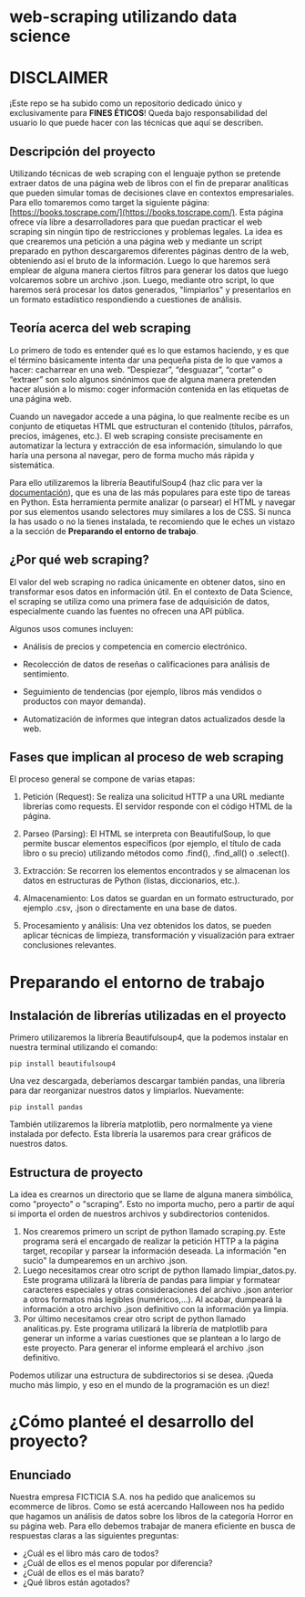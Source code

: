 # web-scraping utilizando data science
# DISCLAIMER
¡Este repo se ha subido como un repositorio dedicado único y exclusivamente para **FINES ÉTICOS**! Queda bajo responsabilidad del usuario lo que puede hacer con las técnicas que aquí se describen. 
## Descripción del proyecto
Utilizando técnicas de web scraping con el lenguaje python se pretende extraer datos de una página web de libros con el fin de preparar analíticas que pueden simular tomas de decisiones clave en contextos empresariales. Para ello tomaremos como target la siguiente página: [https://books.toscrape.com/](https://books.toscrape.com/). Esta página ofrece vía libre a desarrolladores para que puedan practicar el web scraping sin ningún tipo de restricciones y problemas legales. La idea es que crearemos una petición a una página web y mediante un script preparado en python descargaremos diferentes páginas dentro de la web, obteniendo así el bruto de la información. Luego lo que haremos será emplear de alguna manera ciertos filtros para generar los datos que luego volcaremos sobre un archivo .json. Luego, mediante otro script, lo que haremos será procesar los datos generados, "limpiarlos" y presentarlos en un formato estadístico respondiendo a cuestiones de análisis. 


## Teoría acerca del web scraping
Lo primero de todo es entender qué es lo que estamos haciendo, y es que el término básicamente intenta dar una pequeña pista de lo que vamos a hacer: cacharrear en una web. “Despiezar”, “desguazar”, “cortar” o “extraer” son solo algunos sinónimos que de alguna manera pretenden hacer alusión a lo mismo: coger información contenida en las etiquetas de una página web.

Cuando un navegador accede a una página, lo que realmente recibe es un conjunto de etiquetas HTML que estructuran el contenido (títulos, párrafos, precios, imágenes, etc.). El web scraping consiste precisamente en automatizar la lectura y extracción de esa información, simulando lo que haría una persona al navegar, pero de forma mucho más rápida y sistemática.

Para ello utilizaremos la librería BeautifulSoup4 (haz clic para ver la [documentación](https://pypi.org/project/beautifulsoup4/)), que es una de las más populares para este tipo de tareas en Python.
Esta herramienta permite analizar (o parsear) el HTML y navegar por sus elementos usando selectores muy similares a los de CSS.
Si nunca la has usado o no la tienes instalada, te recomiendo que le eches un vistazo a la sección de **Preparando el entorno de trabajo**.

## ¿Por qué web scraping?

El valor del web scraping no radica únicamente en obtener datos, sino en transformar esos datos en información útil. En el contexto de Data Science, el scraping se utiliza como una primera fase de adquisición de datos, especialmente cuando las fuentes no ofrecen una API pública.

Algunos usos comunes incluyen:

* Análisis de precios y competencia en comercio electrónico.
  
* Recolección de datos de reseñas o calificaciones para análisis de sentimiento.

* Seguimiento de tendencias (por ejemplo, libros más vendidos o productos con mayor demanda).

* Automatización de informes que integran datos actualizados desde la web.

## Fases que implican al proceso de web scraping

El proceso general se compone de varias etapas:

1. Petición (Request):
Se realiza una solicitud HTTP a una URL mediante librerías como requests. El servidor responde con el código HTML de la página.

2. Parseo (Parsing):
El HTML se interpreta con BeautifulSoup, lo que permite buscar elementos específicos (por ejemplo, el título de cada libro o su precio) utilizando métodos como .find(), .find_all() o .select().

3. Extracción:
Se recorren los elementos encontrados y se almacenan los datos en estructuras de Python (listas, diccionarios, etc.).

4. Almacenamiento:
Los datos se guardan en un formato estructurado, por ejemplo .csv, .json o directamente en una base de datos.

5. Procesamiento y análisis:
Una vez obtenidos los datos, se pueden aplicar técnicas de limpieza, transformación y visualización para extraer conclusiones relevantes.


# Preparando el entorno de trabajo

## Instalación de librerías utilizadas en el proyecto

Primero utilizaremos la librería Beautifulsoup4, que la podemos instalar en nuestra terminal utilizando el comando: 
```
pip install beautifulsoup4
```

Una vez descargada, deberíamos descargar también pandas, una librería para dar reorganizar nuestros datos y limpiarlos. Nuevamente:
```
pip install pandas
```

También utilizaremos la librería matplotlib, pero normalmente ya viene instalada por defecto. Esta librería la usaremos para crear gráficos de nuestros datos.

## Estructura de proyecto

La idea es crearnos un directorio que se llame de alguna manera simbólica, como "proyecto" o "scraping". Esto no importa mucho, pero a partir de aquí si importa el orden de nuestros archivos y subdirectorios contenidos. 

1. Nos crearemos primero un script de python llamado scraping.py. Este programa será el encargado de realizar la petición HTTP a la página target, recopilar y parsear la información deseada. La información "en sucio" la dumpearemos en un archivo .json.
2. Luego necesitamos crear otro script de python llamado limpiar_datos.py. Este programa utilizará la librería de pandas para limpiar y formatear caracteres especiales y otras consideraciones del archivo .json anterior a otros formatos más legibles (numéricos,...). Al acabar, dumpeará la información a otro archivo .json definitivo con la información ya limpia.
3. Por último necesitamos crear otro script de python llamado analiticas.py. Este programa utilizará la librería de matplotlib para generar un informe a varias cuestiones que se plantean a lo largo de este proyecto. Para generar el informe empleará el archivo .json definitivo.

Podemos utilizar una estructura de subdirectorios si se desea. ¡Queda mucho más limpio, y eso en el mundo de la programación es un diez! 

# ¿Cómo planteé el desarrollo del proyecto?

## Enunciado

Nuestra empresa FICTICIA S.A. nos ha pedido que analicemos su ecommerce de libros. Como se está acercando Halloween nos ha pedido que hagamos un análisis de datos sobre los libros de la categoría Horror en su página web. Para ello debemos trabajar de manera eficiente en busca de respuestas claras a las siguientes preguntas:

* ¿Cuál es el libro más caro de todos?
* ¿Cuál de ellos es el menos popular por diferencia?
* ¿Cuál de ellos es el más barato?
* ¿Qué libros están agotados?
  
